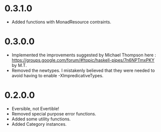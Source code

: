 0.3.1.0
=======

- Added functions with MonadResource contraints.

0.3.0.0
=======

- Implemented the improvements suggested by Michael Thompson here :
https://groups.google.com/forum/#!topic/haskell-pipes/7n6NPTmxPKY by M.T.
- Removed the newtypes. I mistakenly believed that they were needed to avoid
having to enable -XImpredicativeTypes.

0.2.0.0
=======

- Eversible, not Evertible!
- Removed special purpose error functions.
- Added some utility functions.
- Added Category instances.

